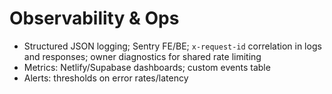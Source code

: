 # Observability & Ops
- Structured JSON logging; Sentry FE/BE; `x-request-id` correlation in logs and responses; owner diagnostics for shared rate limiting
- Metrics: Netlify/Supabase dashboards; custom events table
- Alerts: thresholds on error rates/latency
